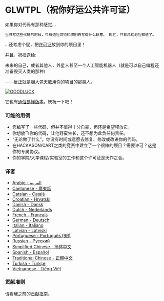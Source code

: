# GLWTPL（祝你好运公共许可证）




如果你对代码有那种感觉…

`当朕写这些代码的时候，只有道祖鸿钧和朕明白写得什么玩意。
现在，只有鸿钧老祖知道了。`

…还考虑个屁，把[许可证](https://github.com/jiqing112/GLWTPL/blob/master/translations/LICENSE_zh-CN)放到你的项目里！

并且，祝福送给:  

未来的自己，或者其他人，外星人甚至一个人工智能机器人（就是可以自己编程还准备毁灭人类的那种）  

  ——反正就是胆大包天敢用你的项目的那类人。

[![GOODLUCK](https://github.com/me-shaon/GLWTPL/blob/master/good-luck.gif "GOODLUCK")](https://github.com/me-shaon/GLWTPL/blob/master/good-luck.gif "GOODLUCK")

它也有[通俗易懂版本](https://github.com/jiqing112/GLWTPL/blob/master/translations/LICENSE_zh-CN)。庆祝一下吧！

### 可能的用例

- 您编写了一些代码，但并不值得十分自豪，但还是希望释放它。
- 你想放飞你的代码，让他野蛮生长，还不想为此负任何责任。
- “无论做了什么”，你没有时间或意愿去修复、修改或改进你的代码。
- 在HACKASON/CART之类的竞赛中建立了一个很棒的项目？需要许可？这是你的专属协议。
- 你的学院/大学课程/实验室的工作和这个许可证是天作之合。

### 译者
* [Arabic - العربيه](translations/LICENSE_ar-AR)
* [Cantonese - 廣東話](translations/LICENSE_zh-HK)
* [Catalan - Català](translations/LICENSE_cat-CAT)
* [Croatian - Hrvatski](translations/LICENSE_hr-HR)
* [Danish - Dansk](translations/LICENSE_da-DK)
* [Dutch - Nederlands](translations/LICENSE_nl-NL)
* [French - Français](translations/LICENSE_fr-FR)
* [German - Deutsch](translations/LICENSE_de-DE)
* [Italian - Italiano](translations/LICENSE_it-IT)
* [Latvian - Latviski](translations/LICENSE_lv-LV)
* [Portuguese - Português (BR)](translations/LICENSE_pt-BR)
* [Russian - Русский](translations/LICENSE_ru-RU)
* [Simplified Chinese - 简体中文](https://github.com/jiqing112/GLWTPL/blob/master/translations/LICENSE_zh-CN)
* [Spanish - Español](translations/LICENSE_es-ES)
* [Traditional Chinese - 正體中文](translations/LICENSE_zh-TW)
* [Turkish - Türkçe](translations/LICENSE_tr-TR)
* [Vietnamese - Tiếng Việt](translations/LICENSE_vn-VN)



### 贡献准则
请看我之前的[贡献指南](https://github.com/jiqing112/GLWTPL/wiki "贡献指南")。
